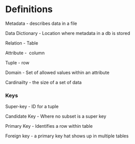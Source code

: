 # Definitions 
Metadata - describes data in a file

Data Dictionary - Location where metadata in a db is stored

Relation - Table

Attribute -  column

Tuple - row

Domain - Set of allowed values within an attribute

Cardinailty - the size of a set of data

### Keys

Super-key - ID for a tuple

Candidate Key - Where no subset is a super key

Primary Key - Identifies a row within table

Foreign key - a primary key hat shows up in multiple tables